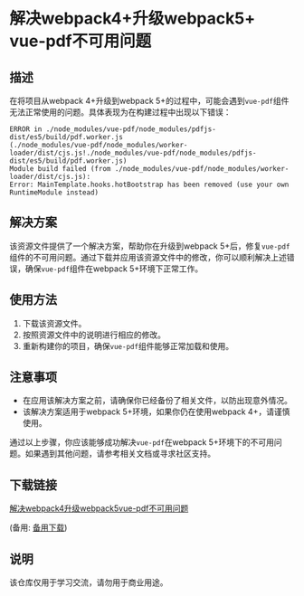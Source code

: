 # 解决webpack4+升级webpack5+ vue-pdf不可用问题

## 描述
在将项目从webpack 4+升级到webpack 5+的过程中，可能会遇到`vue-pdf`组件无法正常使用的问题。具体表现为在构建过程中出现以下错误：

```
ERROR in ./node_modules/vue-pdf/node_modules/pdfjs-dist/es5/build/pdf.worker.js
(./node_modules/vue-pdf/node_modules/worker-loader/dist/cjs.js!./node_modules/vue-pdf/node_modules/pdfjs-dist/es5/build/pdf.worker.js)
Module build failed (from ./node_modules/vue-pdf/node_modules/worker-loader/dist/cjs.js):
Error: MainTemplate.hooks.hotBootstrap has been removed (use your own RuntimeModule instead)
```

## 解决方案
该资源文件提供了一个解决方案，帮助你在升级到webpack 5+后，修复`vue-pdf`组件的不可用问题。通过下载并应用该资源文件中的修改，你可以顺利解决上述错误，确保`vue-pdf`组件在webpack 5+环境下正常工作。

## 使用方法
1. 下载该资源文件。
2. 按照资源文件中的说明进行相应的修改。
3. 重新构建你的项目，确保`vue-pdf`组件能够正常加载和使用。

## 注意事项
- 在应用该解决方案之前，请确保你已经备份了相关文件，以防出现意外情况。
- 该解决方案适用于webpack 5+环境，如果你仍在使用webpack 4+，请谨慎使用。

通过以上步骤，你应该能够成功解决`vue-pdf`在webpack 5+环境下的不可用问题。如果遇到其他问题，请参考相关文档或寻求社区支持。

## 下载链接
[解决webpack4升级webpack5vue-pdf不可用问题](https://pan.quark.cn/s/567dd4206f27) 

(备用: [备用下载](https://pan.baidu.com/s/1v4ENFPKqnIlJHPDmWHGIvg?pwd=1234))

## 说明

该仓库仅用于学习交流，请勿用于商业用途。
